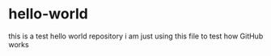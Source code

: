 # hello-world
this is a test hello world repository
i am just using this file to test how GitHub works
